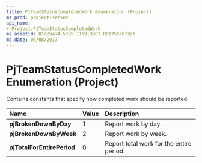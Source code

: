 ```yaml
---
title: PjTeamStatusCompletedWork Enumeration (Project)
ms.prod: project-server
api_name:
- Project.PjTeamStatusCompletedWork
ms.assetid: 01c2b474-5785-1159-3902-801755c0f2cb
ms.date: 06/08/2017
---
```



# PjTeamStatusCompletedWork Enumeration (Project)

Contains constants that specify how completed work should be reported.



|**Name**|**Value**|**Description**|
|:-----|:-----|:-----|
|**pjBrokenDownByDay**|1|Report work by day.|
|**pjBrokenDownByWeek**|2|Report work by week.|
|**pjTotalForEntirePeriod**|0|Report total work for the entire period.|


